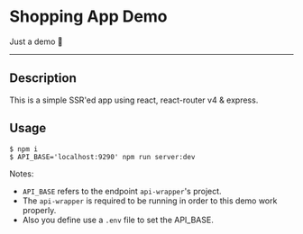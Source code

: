 # Shopping App Demo
Just a demo :gift:
___

## Description

This is a simple SSR'ed app using react, react-router v4 & express.

## Usage

```
$ npm i
$ API_BASE='localhost:9290' npm run server:dev
```

Notes:
- `API_BASE` refers to the endpoint `api-wrapper`'s project.
- The `api-wrapper` is required to be running in order to this demo work properly.
- Also you define use a `.env` file to set the API_BASE.
